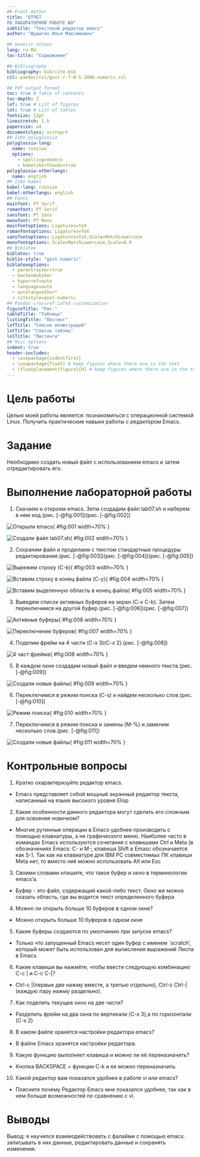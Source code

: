 ```yaml
---
## Front matter
title: "ОТЧЕТ 
ПО ЛАБОРАТОРНОЙ РАБОТЕ №9"
subtitle: "Текстовой редактор emacs"
author: "Шурыгин Илья Максимович"

## Generic otions
lang: ru-RU
toc-title: "Содержание"

## Bibliography
bibliography: bib/cite.bib
csl: pandoc/csl/gost-r-7-0-5-2008-numeric.csl

## Pdf output format
toc: true # Table of contents
toc-depth: 2
lof: true # List of figures
lot: true # List of tables
fontsize: 12pt
linestretch: 1.5
papersize: a4
documentclass: scrreprt
## I18n polyglossia
polyglossia-lang:
  name: russian
  options:
	- spelling=modern
	- babelshorthands=true
polyglossia-otherlangs:
  name: english
## I18n babel
babel-lang: russian
babel-otherlangs: english
## Fonts
mainfont: PT Serif
romanfont: PT Serif
sansfont: PT Sans
monofont: PT Mono
mainfontoptions: Ligatures=TeX
romanfontoptions: Ligatures=TeX
sansfontoptions: Ligatures=TeX,Scale=MatchLowercase
monofontoptions: Scale=MatchLowercase,Scale=0.9
## Biblatex
biblatex: true
biblio-style: "gost-numeric"
biblatexoptions:
  - parentracker=true
  - backend=biber
  - hyperref=auto
  - language=auto
  - autolang=other*
  - citestyle=gost-numeric
## Pandoc-crossref LaTeX customization
figureTitle: "Рис."
tableTitle: "Таблица"
listingTitle: "Листинг"
lofTitle: "Список иллюстраций"
lotTitle: "Список таблиц"
lolTitle: "Листинги"
## Misc options
indent: true
header-includes:
  - \usepackage{indentfirst}
  - \usepackage{float} # keep figures where there are in the text
  - \floatplacement{figure}{H} # keep figures where there are in the text
---
```


# Цель работы

Целью моей работы является: познакомиться с операционной системой Linux. Получить практические навыки работы с редактором Emacs.

# Задание

Необходимо создать новый файл с использованием emacs и затем отредактировать его.

# Выполнение лабораторной работы

1. Скачаем и откроем emacs. Зетм создадим файл lab07.sh и наберем в нем код.(рис. [-@fig:001])(рис. [-@fig:002])

![Открыли emacs](image/1.jpg){ #fig:001 width=70% }

![Создали файл lab07.sh](image/2.jpg){ #fig:002 width=70% }

2. Сохраним файл и проделаем с текстом стандартные процедуры редактирования.(рис. [-@fig:003])(рис. [-@fig:004])(рис. [-@fig:005])

![Вырежем строку (C-k)](image/3.jpg){ #fig:003 width=70% }

![Вставим строку в конец файла (C-y)](image/4.jpg){ #fig:004 width=70% }

![Вставим выделенную область в конец файла](image/5.jpg){ #fig:005 width=70% }

3. Выведем список активных буферов на экран (C-x C-b). Затем переключимся на другой буфер.(рис. [-@fig:006])(рис. [-@fig:007])

![Активные буферы](image/6.jpg){ #fig:006 width=70% }

![Переключение буферов](image/7.jpg){ #fig:007 width=70% }

4. Поделим фрейм на 4 части (C-x 3)(C-x 2).(рис. [-@fig:008])

![4 част фрейма](image/8.jpg){ #fig:008 width=70% }

5. В каждом окне создадим новый файл и введем немного текста.(рис. [-@fig:009])

![Создали новые файлы](image/9.jpg){ #fig:009 width=70% }

6. Переключимся в режим поиска (C-s) и найдем несколько слов.(рис. [-@fig:010])

![Режим поиска](image/10.jpg){ #fig:010 width=70% }

7. Переключимся в режим поиска и замены (M-%) и заменим несколько слов.(рис. [-@fig:011])

![Создали новые файлы](image/11.jpg){ #fig:011 width=70% }

# Контрольные вопросы

1. Кратко охарактеризуйте редактор emacs.

- Emacs представляет собой мощный экранный редактор текста, написанный на языке высокого уровня Elisp

2. Какие особенности данного редактора могут сделать его сложным для освоения новичком?

- Многие рутинные операции в Emacs удобнее производить с помощью клавиатуры, а не графического меню. Наиболее часто в командах Emacs используются сочетания c клавишами Ctrl и Meta (в обозначениях Emacs: C- и M-; клавиша Shift в Emasc обозначается как S-). Так как на клавиатуре для IBM PC совместимых ПК клавиши Meta нет, то вместо неё можно использовать Alt или Esc

3. Своими словами опишите, что такое буфер и окно в терминологии emacs’а.

- Буфер - это файл, содержащий какой-либо текст. Окно же можно сказать область, где вы водится текст определенного буфера

4. Можно ли открыть больше 10 буферов в одном окне?

- Можно открыть больше 10 буферов в одном окне

5. Какие буферы создаются по умолчанию при запуске emacs?

- Только что запущенный Emacs несет один буфер с именем `scratch’, который может быть использован для вычисления выражений Лиспа в Emacs.

6. Какие клавиши вы нажмёте, чтобы ввести следующую комбинацию C-c | и C-c C-|?

- Ctrl-c |(первые две нажму вместе, а третью отдельно), Ctrl-c Ctrl-|(каждую пару нажму раздельно).

7. Как поделить текущее окно на две части?

- Разделить фрейм на два окна по вертикали (C-x 3),а по горизонтали (C-x 2)

8. В каком файле хранятся настройки редактора emacs?

- В файле Emacs хранятся настройки редактора.

9. Какую функцию выполняет клавиша и можно ли её переназначить?

- Кнопка BACKSPACE = функции C-k и ее можно переназначить.

10. Какой редактор вам показался удобнее в работе vi или emacs?

- Поясните почему Редактор Emacs мне показался удобнее, так как в нем больше возможностей по сравнению с vi.

# Выводы

Вывод: я научился взаимодействовать с фалайми с помощью emacs: записывать в них данные, редактировать данные и сохранять изменения.
